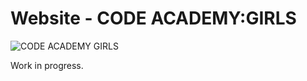 # Website - CODE ACADEMY:GIRLS
![CODE ACADEMY GIRLS](https://media.licdn.com/dms/image/C4D1BAQHGD93fRzMPqQ/company-background_10000/0/1613501874804?e=1698570000&v=beta&t=3tbbjjEwMZduEB5Q9WKotrY9yO9nURDCMOLPAjytRSA)

Work in progress.
